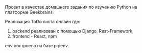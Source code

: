 Проект в качестве домашнего задания по изучению Python на платформе Geekbrains.

Реализация ToDo листа онлайн где:
1. backend реализован с помощью Django, Rest-Framework,
2. frontend - React, npm

env построена на базе pipenv.